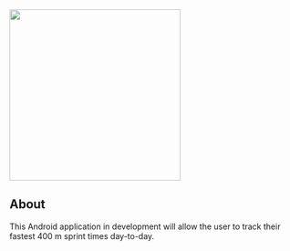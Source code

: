 <img src="https://user-images.githubusercontent.com/77797048/135566877-61daeb4a-b2b2-45ec-9c88-d8aff4bbe20f.png" width="300px">
     
## About
     
This Android application in development will allow the user to track their fastest 400 m sprint times day-to-day. 
